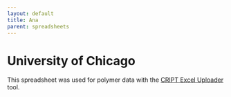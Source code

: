 ```yaml
---
layout: default
title: Ana
parent: spreadsheets
---
```


# University of Chicago

This spreadsheet was used for polymer data with the [CRIPT Excel Uploader](https://c-accel-cript.github.io/cript-excel-uploader/) tool.
